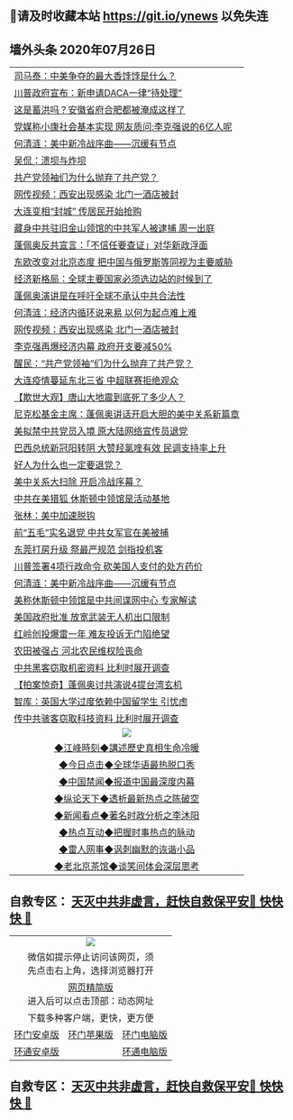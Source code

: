 ## 📩请及时收藏本站 https://git.io/ynews 以免失连</a>

## 墙外头条 2020年07月26日</a>

 <table>

<tr><td colspan="2" align="left"><a href="https://qeb.xfthy.casa/?name=c1203787&key=xcyufvbtjvhwwrpc&from=gy2">司马泰：中美争夺的最大香饽饽是什么？</a></td></tr>
<tr><td colspan="2" align="left"><a href="https://qeb.xfthy.casa/?name=c1203783&key=xcyufvbtjvhwwrpc&from=gy2">川普政府宣布：新申请DACA一律“待处理”</a></td></tr>
<tr><td colspan="2" align="left"><a href="https://qeb.xfthy.casa/?name=c1203784&key=xcyufvbtjvhwwrpc&from=gy2">这是蓄洪吗？安徽省府合肥都被淹成这样了</a></td></tr>
<tr><td colspan="2" align="left"><a href="https://qeb.xfthy.casa/?name=c1203760&key=xcyufvbtjvhwwrpc&from=gy2">党媒称小康社会基本实现 网友质问:李克强说的6亿人呢</a></td></tr>
<tr><td colspan="2" align="left"><a href="https://qeb.xfthy.casa/?name=c1203752&key=xcyufvbtjvhwwrpc&from=gy2">何清涟：美中新冷战序曲——沉缓有节点</a></td></tr>
<tr><td colspan="2" align="left"><a href="https://qeb.xfthy.casa/?name=c1203788&key=xcyufvbtjvhwwrpc&from=gy2">吴侃：溃坝与炸坝</a></td></tr>
<tr><td colspan="2" align="left"><a href="https://qeb.xfthy.casa/?name=c1203776&key=xcyufvbtjvhwwrpc&from=gy2">共产党领袖们为什么抛弃了共产党？</a></td></tr>
<tr><td colspan="2" align="left"><a href="https://qeb.xfthy.casa/?name=c1203762&key=xcyufvbtjvhwwrpc&from=gy2">网传视频：西安出现感染 北门一酒店被封</a></td></tr>
<tr><td colspan="2" align="left"><a href="https://qeb.xfthy.casa/?name=c1203786&key=xcyufvbtjvhwwrpc&from=gy2">大连变相“封城” 传居民开始抢购</a></td></tr>
<tr><td colspan="2" align="left"><a href="https://qeb.xfthy.casa/?name=c1203767&key=xcyufvbtjvhwwrpc&from=gy2">藏身中共驻旧金山领馆的中共军人被逮捕 周一出庭</a></td></tr>
<tr><td colspan="2" align="left"><a href="https://qeb.xfthy.casa/?name=c1203769&key=xcyufvbtjvhwwrpc&from=gy2">蓬佩奥反共宣言：「不信任要查证」对华新政浮面</a></td></tr>
<tr><td colspan="2" align="left"><a href="https://qeb.xfthy.casa/?name=c1203763&key=xcyufvbtjvhwwrpc&from=gy2">东欧改变对北京态度 把中国与俄罗斯等同视为主要威胁</a></td></tr>
<tr><td colspan="2" align="left"><a href="https://qeb.xfthy.casa/?name=c1203793&key=xcyufvbtjvhwwrpc&from=gy2">经济新格局：全球主要国家必须选边站的时候到了</a></td></tr>
<tr><td colspan="2" align="left"><a href="https://qeb.xfthy.casa/?name=c1203789&key=xcyufvbtjvhwwrpc&from=gy2">蓬佩奥演讲是在呼吁全球不承认中共合法性</a></td></tr>
<tr><td colspan="2" align="left"><a href="https://qeb.xfthy.casa/?name=c1203777&key=xcyufvbtjvhwwrpc&from=gy2">何清涟：经济内循环说来易 以何为起点难上难</a></td></tr>
<tr><td colspan="2" align="left"><a href="https://qeb.xfthy.casa/?name=c1203792&key=xcyufvbtjvhwwrpc&from=gy2">网传视频：西安出现感染 北门一酒店被封</a></td></tr>
<tr><td colspan="2" align="left"><a href="https://qeb.xfthy.casa/?name=c1203791&key=xcyufvbtjvhwwrpc&from=gy2">李克强再爆经济内幕 政府开支要减50%</a></td></tr>
<tr><td colspan="2" align="left"><a href="https://qeb.xfthy.casa/?name=c1203766&key=xcyufvbtjvhwwrpc&from=gy2">醒民：“共产党领袖”们为什么抛弃了共产党？</a></td></tr>
<tr><td colspan="2" align="left"><a href="https://qeb.xfthy.casa/?name=c1203753&key=xcyufvbtjvhwwrpc&from=gy2">大连疫情蔓延东北三省 中超联赛拒绝观众</a></td></tr>
<tr><td colspan="2" align="left"><a href="https://qeb.xfthy.casa/?name=c1203778&key=xcyufvbtjvhwwrpc&from=gy2">【欺世大观】唐山大地震到底死了多少人？</a></td></tr>
<tr><td colspan="2" align="left"><a href="https://qeb.xfthy.casa/?name=c1203790&key=xcyufvbtjvhwwrpc&from=gy2">尼克松基金主席：蓬佩奥讲话开启大胆的美中关系新篇章</a></td></tr>
<tr><td colspan="2" align="left"><a href="https://qeb.xfthy.casa/?name=c1203782&key=xcyufvbtjvhwwrpc&from=gy2">美拟禁中共党员入境 原大陆网络宣传员退党</a></td></tr>
<tr><td colspan="2" align="left"><a href="https://qeb.xfthy.casa/?name=c1203771&key=xcyufvbtjvhwwrpc&from=gy2">巴西总统新冠阳转阴 大赞羟氯喹有效 民调支持率上升</a></td></tr>
<tr><td colspan="2" align="left"><a href="https://qeb.xfthy.casa/?name=c1203775&key=xcyufvbtjvhwwrpc&from=gy2">好人为什么也一定要退党？</a></td></tr>
<tr><td colspan="2" align="left"><a href="https://qeb.xfthy.casa/?name=c1203768&key=xcyufvbtjvhwwrpc&from=gy2">美中关系大扫除 开启冷战序幕？</a></td></tr>
<tr><td colspan="2" align="left"><a href="https://qeb.xfthy.casa/?name=c1203759&key=xcyufvbtjvhwwrpc&from=gy2">中共在美猎狐 休斯顿中领馆是活动基地</a></td></tr>
<tr><td colspan="2" align="left"><a href="https://qeb.xfthy.casa/?name=c1203761&key=xcyufvbtjvhwwrpc&from=gy2">张林：美中加速脱钩</a></td></tr>
<tr><td colspan="2" align="left"><a href="https://qeb.xfthy.casa/?name=c1203798&key=xcyufvbtjvhwwrpc&from=gy2">前“五毛”实名退党 中共女军官在美被捕</a></td></tr>
<tr><td colspan="2" align="left"><a href="https://qeb.xfthy.casa/?name=c1203781&key=xcyufvbtjvhwwrpc&from=gy2">东莞打房升级 祭最严规范 剑指投机客</a></td></tr>
<tr><td colspan="2" align="left"><a href="https://qeb.xfthy.casa/?name=c1203770&key=xcyufvbtjvhwwrpc&from=gy2">川普签署4项行政命令 砍美国人支付的处方药价</a></td></tr>
<tr><td colspan="2" align="left"><a href="https://qeb.xfthy.casa/?name=c1203785&key=xcyufvbtjvhwwrpc&from=gy2">何清涟：美中新冷战序曲——沉缓有节点</a></td></tr>
<tr><td colspan="2" align="left"><a href="https://qeb.xfthy.casa/?name=c1203797&key=xcyufvbtjvhwwrpc&from=gy2">美称休斯顿中领馆是中共间谍网中心 专家解读</a></td></tr>
<tr><td colspan="2" align="left"><a href="https://qeb.xfthy.casa/?name=c1203779&key=xcyufvbtjvhwwrpc&from=gy2">美国政府批准 放宽武装无人机出口限制</a></td></tr>
<tr><td colspan="2" align="left"><a href="https://qeb.xfthy.casa/?name=c1203758&key=xcyufvbtjvhwwrpc&from=gy2">红岭创投爆雷一年 难友投诉无门陷绝望</a></td></tr>
<tr><td colspan="2" align="left"><a href="https://qeb.xfthy.casa/?name=c1203773&key=xcyufvbtjvhwwrpc&from=gy2">农田被强占 河北农民维权险丧命</a></td></tr>
<tr><td colspan="2" align="left"><a href="https://qeb.xfthy.casa/?name=c1203765&key=xcyufvbtjvhwwrpc&from=gy2">中共黑客窃取机密资料 比利时展开调查</a></td></tr>
<tr><td colspan="2" align="left"><a href="https://qeb.xfthy.casa/?name=c1203764&key=xcyufvbtjvhwwrpc&from=gy2">【拍案惊奇】蓬佩奥讨共演说4提台湾玄机</a></td></tr>
<tr><td colspan="2" align="left"><a href="https://qeb.xfthy.casa/?name=c1203774&key=xcyufvbtjvhwwrpc&from=gy2">智库：英国大学过度依赖中国留学生 引忧虑</a></td></tr>
<tr><td colspan="2" align="left"><a href="https://qeb.xfthy.casa/?name=c1203780&key=xcyufvbtjvhwwrpc&from=gy2">传中共骇客窃取科技资料 比利时展开调查</a></td></tr>

 <tr>
   <td colspan="2" align=center><img src="https://cdn.jsdelivr.net/gh/gyoupiodf/im1/jf-1.jpg"></td>
  </tr>
   <tr>
   <td colspan="2" align=center> 
<a href="https://xdihm.casa/oo.aspx?name=c922850&key=sdxhftoyfkhpuaxy&from=gy2&tag=9877">◆江峰時刻◆講述歷史真相生命冷暖</a><br/>
    </td>
  </tr>
   <tr>
   <td colspan="2" align=center> 
<a href="https://xdihm.casa/oo.aspx?name=c816850&key=sdxhftoyfkhpuaxy&from=gy2&tag=9877">◆今日点击◆全球华语最热脱口秀</a><br/>
    </td>
  </tr>
  <tr>
  <td colspan="2" align=center>
<a href="https://xdihm.casa/oo.aspx?name=c816860&key=sdxhftoyfkhpuaxy&from=gy2&tag=99733110">◆中国禁闻◆报道中国最深度内幕</a><br/>
   </tr>
  <tr>
     <td colspan="2" align=center>
<a href="https://xdihm.casa/oo.aspx?name=c816855&key=sdxhftoyfkhpuaxy&from=gy2&tag=997110">◆纵论天下◆透析最新热点之陈破空</a><br/>
   </tr>
   <tr>
      <td colspan="2" align=center>
<a href="https://xdihm.casa/oo.aspx?name=c838308&key=sdxhftoyfkhpuaxy&from=gy2&tag=9973110">◆新闻看点◆著名时政分析之李沐阳</a><br/>
   </tr>
   <tr>
     <td colspan="2" align=center>
<a href="https://xdihm.casa/oo.aspx?name=c816852&key=sdxhftoyfkhpuaxy&from=gy2&tag=9733110">◆热点互动◆把握时事热点的脉动</a><br/>
   </tr>
   <tr>
      <td colspan="2" align=center>
<a href="https://xdihm.casa/oo.aspx?name=c816694&key=sdxhftoyfkhpuaxy&from=gy2&tag=93310">◆雷人网事◆讽刺幽默的诙谐小品</a><br/>
   </tr>
   <tr>
    <td colspan="2" align=center>
<a href="https://xdihm.casa/oo.aspx?name=c816650&key=sdxhftoyfkhpuaxy&from=gy2&tag=9973110">◆老北京茶馆◆谈笑间体会深层思考</a><br/>
   </tr>
</table>

 ## 自救专区： [天灭中共非虚言，赶快自救保平安🍎 快快快 📩](https://github.com/pwgy/td/blob/master/README.md)
 
<table>
  <tr>
    <td colspan="3" align="center"><img src="https://cdn.jsdelivr.net/gh/opipe/up/oGate65.jpg"/></td>
  </tr>
  <tr>
    <td colspan="3" align="center">微信如提示停止访问该网页，须<br/>先点击右上角，选择浏览器打开</td>
  <tr>
  <tr>
    <td colspan="3" align="center"><a href="https://gitcdn.xyz/cdn/otiny/up/master/show005.htm">网页精简版</a><br/>进入后可以点击顶部：动态网址</td>
  </tr>
  <tr>
    <td colspan="3" align="center">下载多种客户端，更快，更方便</td>
  <tr>
  <tr>
    <td align="center"><a href="https://cdn.jsdelivr.net/gh/opipe/up/oGatea.apk">环门安卓版</a></td>
    <td align="center"><a href="https://x.co/odisk">环门苹果版</a></td>
    <td align="center"><a href="https://cdn.jsdelivr.net/gh/opipe/up/oGate.zip">环门电脑版</a></td>
  </tr>
  <tr>
    <td align="center"><a href="https://cdn.jsdelivr.net/gh/opipe/up/oPipe.apk">环通安卓版</a></td>
    <td align="center"></td>
    <td align="center"><a href="https://raw.githubusercontent.com/opipe/up/master/oPipe.zip">环通电脑版</a></td>
  </tr>
  
</table>


 ## 自救专区： [天灭中共非虚言，赶快自救保平安🍎 快快快 📩](https://github.com/pwgy/td/blob/master/README.md)
